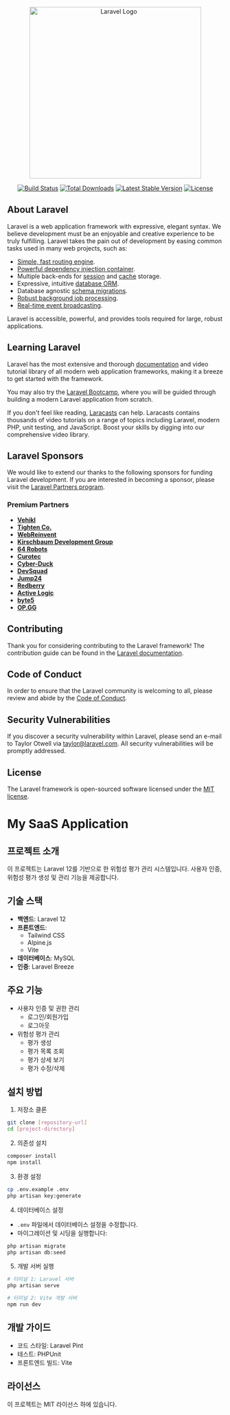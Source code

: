 <p align="center"><a href="https://laravel.com" target="_blank"><img src="https://raw.githubusercontent.com/laravel/art/master/logo-lockup/5%20SVG/2%20CMYK/1%20Full%20Color/laravel-logolockup-cmyk-red.svg" width="400" alt="Laravel Logo"></a></p>

<p align="center">
<a href="https://github.com/laravel/framework/actions"><img src="https://github.com/laravel/framework/workflows/tests/badge.svg" alt="Build Status"></a>
<a href="https://packagist.org/packages/laravel/framework"><img src="https://img.shields.io/packagist/dt/laravel/framework" alt="Total Downloads"></a>
<a href="https://packagist.org/packages/laravel/framework"><img src="https://img.shields.io/packagist/v/laravel/framework" alt="Latest Stable Version"></a>
<a href="https://packagist.org/packages/laravel/framework"><img src="https://img.shields.io/packagist/l/laravel/framework" alt="License"></a>
</p>

## About Laravel

Laravel is a web application framework with expressive, elegant syntax. We believe development must be an enjoyable and creative experience to be truly fulfilling. Laravel takes the pain out of development by easing common tasks used in many web projects, such as:

- [Simple, fast routing engine](https://laravel.com/docs/routing).
- [Powerful dependency injection container](https://laravel.com/docs/container).
- Multiple back-ends for [session](https://laravel.com/docs/session) and [cache](https://laravel.com/docs/cache) storage.
- Expressive, intuitive [database ORM](https://laravel.com/docs/eloquent).
- Database agnostic [schema migrations](https://laravel.com/docs/migrations).
- [Robust background job processing](https://laravel.com/docs/queues).
- [Real-time event broadcasting](https://laravel.com/docs/broadcasting).

Laravel is accessible, powerful, and provides tools required for large, robust applications.

## Learning Laravel

Laravel has the most extensive and thorough [documentation](https://laravel.com/docs) and video tutorial library of all modern web application frameworks, making it a breeze to get started with the framework.

You may also try the [Laravel Bootcamp](https://bootcamp.laravel.com), where you will be guided through building a modern Laravel application from scratch.

If you don't feel like reading, [Laracasts](https://laracasts.com) can help. Laracasts contains thousands of video tutorials on a range of topics including Laravel, modern PHP, unit testing, and JavaScript. Boost your skills by digging into our comprehensive video library.

## Laravel Sponsors

We would like to extend our thanks to the following sponsors for funding Laravel development. If you are interested in becoming a sponsor, please visit the [Laravel Partners program](https://partners.laravel.com).

### Premium Partners

- **[Vehikl](https://vehikl.com/)**
- **[Tighten Co.](https://tighten.co)**
- **[WebReinvent](https://webreinvent.com/)**
- **[Kirschbaum Development Group](https://kirschbaumdevelopment.com)**
- **[64 Robots](https://64robots.com)**
- **[Curotec](https://www.curotec.com/services/technologies/laravel/)**
- **[Cyber-Duck](https://cyber-duck.co.uk)**
- **[DevSquad](https://devsquad.com/hire-laravel-developers)**
- **[Jump24](https://jump24.co.uk)**
- **[Redberry](https://redberry.international/laravel/)**
- **[Active Logic](https://activelogic.com)**
- **[byte5](https://byte5.de)**
- **[OP.GG](https://op.gg)**

## Contributing

Thank you for considering contributing to the Laravel framework! The contribution guide can be found in the [Laravel documentation](https://laravel.com/docs/contributions).

## Code of Conduct

In order to ensure that the Laravel community is welcoming to all, please review and abide by the [Code of Conduct](https://laravel.com/docs/contributions#code-of-conduct).

## Security Vulnerabilities

If you discover a security vulnerability within Laravel, please send an e-mail to Taylor Otwell via [taylor@laravel.com](mailto:taylor@laravel.com). All security vulnerabilities will be promptly addressed.

## License

The Laravel framework is open-sourced software licensed under the [MIT license](https://opensource.org/licenses/MIT).

# My SaaS Application

## 프로젝트 소개
이 프로젝트는 Laravel 12를 기반으로 한 위험성 평가 관리 시스템입니다. 사용자 인증, 위험성 평가 생성 및 관리 기능을 제공합니다.

## 기술 스택
- **백엔드**: Laravel 12
- **프론트엔드**: 
  - Tailwind CSS
  - Alpine.js
  - Vite
- **데이터베이스**: MySQL
- **인증**: Laravel Breeze

## 주요 기능
- 사용자 인증 및 권한 관리
  - 로그인/회원가입
  - 로그아웃
- 위험성 평가 관리
  - 평가 생성
  - 평가 목록 조회
  - 평가 상세 보기
  - 평가 수정/삭제

## 설치 방법
1. 저장소 클론
```bash
git clone [repository-url]
cd [project-directory]
```

2. 의존성 설치
```bash
composer install
npm install
```

3. 환경 설정
```bash
cp .env.example .env
php artisan key:generate
```

4. 데이터베이스 설정
- `.env` 파일에서 데이터베이스 설정을 수정합니다.
- 마이그레이션 및 시딩을 실행합니다:
```bash
php artisan migrate
php artisan db:seed
```

5. 개발 서버 실행
```bash
# 터미널 1: Laravel 서버
php artisan serve

# 터미널 2: Vite 개발 서버
npm run dev
```

## 개발 가이드
- 코드 스타일: Laravel Pint
- 테스트: PHPUnit
- 프론트엔드 빌드: Vite

## 라이선스
이 프로젝트는 MIT 라이선스 하에 있습니다.

